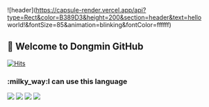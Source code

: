 ![header](https://capsule-render.vercel.app/api?type=Rect&color=B389D3&height=200&section=header&text=hello world!&fontSize=85&animation=blinking&fontColor=ffffff)
<h2> 👋 Welcome to Dongmin GitHub </h2>

[![Hits](https://hits.seeyoufarm.com/api/count/incr/badge.svg?url=https%3A%2F%2Fgithub.com%2FDongMin-0604&count_bg=%2379C83D&title_bg=%23555555&icon=github.svg&icon_color=%23A6AE9F&title=Customer&edge_flat=true)](https://hits.seeyoufarm.com)

<h3>:milky_way:I can use this language</h3>

<img  src="https://img.shields.io/badge/JAVA-FF607F?style=flat-square&logo=Java&logoColor=ffffff"/></a>
<img  src="https://img.shields.io/badge/XML-3DDC84?style=flat-square&logo=Android&logoColor=ffffff"/></a>
<img  src="https://img.shields.io/badge/HTMl-E34F26?style=flat-square&logo=HTML5&logoColor=ffffff"/></a>
<img  src="https://img.shields.io/badge/CSS-1272b6?style=flat-square&logo=CSS3&logoColor=ffffff"/></a>
